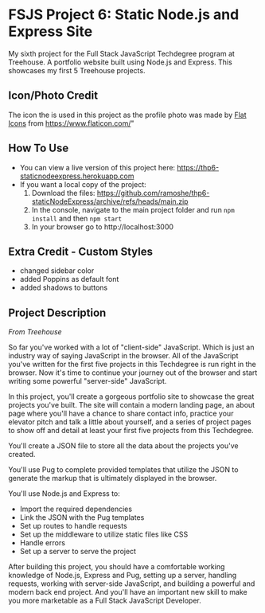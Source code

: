# FSJS Project 6: Static Node.js and Express Site

My sixth project for the Full Stack JavaScript Techdegree program at Treehouse. A portfolio website built using Node.js and Express. This showcases my first 5 Treehouse projects.

## Icon/Photo Credit
The icon the is used in this project as the profile photo was made by [Flat Icons](https://www.flaticon.com/authors/flat-icons) from https://www.flaticon.com/"

## How To Use
 - You can view a live version of this project here: https://thp6-staticnodeexpress.herokuapp.com
 - If you want a local copy of the project:
    1. Download the files: https://github.com/ramoshe/thp6-staticNodeExpress/archive/refs/heads/main.zip
    2. In the console, navigate to the main project folder and run `npm install` and then `npm start`
    3. In your browser go to http://localhost:3000

## Extra Credit - Custom Styles
 - changed sidebar color
 - added Poppins as default font
 - added shadows to buttons

## Project Description
*From Treehouse*

So far you've worked with a lot of "client-side" JavaScript. Which is just an industry way of saying JavaScript in the browser. All of the JavaScript you've written for the first five projects in this Techdegree is run right in the browser. Now it's time to continue your journey out of the browser and start writing some powerful "server-side" JavaScript.

In this project, you'll create a gorgeous portfolio site to showcase the great projects you've built. The site will contain a modern landing page, an about page where you'll have a chance to share contact info, practice your elevator pitch and talk a little about yourself, and a series of project pages to show off and detail at least your first five projects from this Techdegree.

You'll create a JSON file to store all the data about the projects you've created.

You'll use Pug to complete provided templates that utilize the JSON to generate the markup that is ultimately displayed in the browser.

You'll use Node.js and Express to:
 - Import the required dependencies
 - Link the JSON with the Pug templates
 - Set up routes to handle requests
 - Set up the middleware to utilize static files like CSS
 - Handle errors
 - Set up a server to serve the project

After building this project, you should have a comfortable working knowledge of Node.js, Express and Pug, setting up a server, handling requests, working with server-side JavaScript, and building a powerful and modern back end project. And you'll have an important new skill to make you more marketable as a Full Stack JavaScript Developer.
